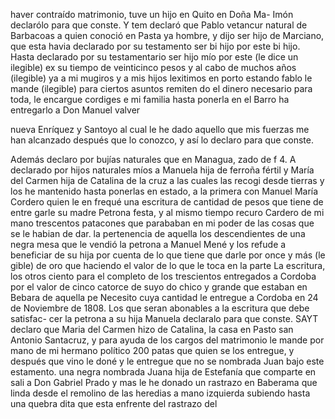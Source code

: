 haver contraído matrimonio, tuve un hijo en Quito en Doña Ma-
Imón declarólo para que conste.
Y tem declaró que Pablo vetancur natural de Barbacoas a quien
conoció en Pasta ya hombre, y dijo ser hijo de Marciano, que esta
havia declarado por su testamento ser bi hijo por este bi hijo.
Hasta declarado por su testamentario ser hijo mío por este (le dice un ilegible) ex su tiempo de veinticinco pesos y al cabo de muchos años (ilegible) ya a mi mugiros y a mis hijos lexitimos en porto estando fablo le mande (ilegible) para ciertos asuntos remiten
do el dinero necesario para toda, le encargue cordiges e mi familia hasta ponerla en el Barro ha entregarlo a Don Manuel valver

nueva Enríquez y Santoyo al cual le he dado aquello que mis fuerzas me han alcanzado después que lo conozco, y así lo declaro para que conste.

Además declaro por bujías naturales que en Managua, zado de f
4. A declarado por hijos naturales míos a Manuela hija de ferroña fértil y María del Carmen hija de Catalina de la cruz a las cuales las recogi desde tierras y los he mantenido hasta ponerlas en estado, a la primera con Manuel María Cordero quien le en
frequé una escritura de cantidad de pesos que tiene de entre
garle su madre Petrona festa, y al mismo tiempo recuro Cardero
de mi mano trescentos patacones que parababan en mi poder de
las cosas que se le habian de dar.
la pertenencia de aquella los descendientes de una negra mesa que
le vendió la petrona a Manuel Mené y los refude a beneficiar de
su hija por cuenta de lo que tiene que darle por once y más (le
gible) de oro que haciendo el valor de lo que le toca en la parte
La escritura, los otros ciento para el completo de los trescientos entregados a Cordoba por el valor de cinco catorce de suyo do chico y grande que estaban en Bebara de aquella pe
Necesito cuya cantidad le entregue a Cordoba en 24 de Noviembre de 1808. Los que seran abonables a la escritura que debe satisfac- cer la petrona a su hija Manuela declaralo para que conste. SAYT declaro que Maria del Carmen hizo de Catalina, la casa en
Pasto san Antonio Santacruz, y para ayuda de los cargos del matrimonio le mande por mano de mi hermano político 200 patas que quien se los entregue, y después que vino le doné y le entregue que no se nombrada Juan bajo este estamento.
una negra nombrada Juana hija de Estefanía que comparte en sali
a Don Gabriel Prado y mas le he donado un rastrazo en Baberama
que linda desde el remolino de las heredias a mano izquierda
subiendo hasta una quebra dita que esta enfrente del rastrazo del